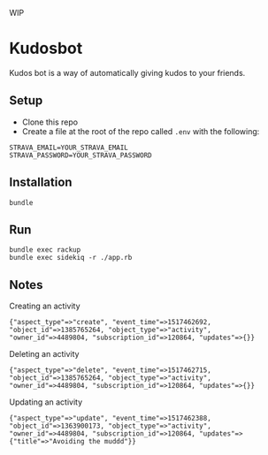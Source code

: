 WIP

# Kudosbot

Kudos bot is a way of automatically giving kudos to your friends.

## Setup


* Clone this repo
* Create a file at the root of the repo called `.env` with the following:

```
STRAVA_EMAIL=YOUR_STRAVA_EMAIL
STRAVA_PASSWORD=YOUR_STRAVA_PASSWORD
```

## Installation

```
bundle
```

## Run

```
bundle exec rackup
bundle exec sidekiq -r ./app.rb
```

## Notes

Creating an activity

```
{"aspect_type"=>"create", "event_time"=>1517462692, "object_id"=>1385765264, "object_type"=>"activity", "owner_id"=>4489804, "subscription_id"=>120864, "updates"=>{}}
```

Deleting an activity

```
{"aspect_type"=>"delete", "event_time"=>1517462715, "object_id"=>1385765264, "object_type"=>"activity", "owner_id"=>4489804, "subscription_id"=>120864, "updates"=>{}}
```

Updating an activity

```
{"aspect_type"=>"update", "event_time"=>1517462388, "object_id"=>1363900173, "object_type"=>"activity", "owner_id"=>4489804, "subscription_id"=>120864, "updates"=>{"title"=>"Avoiding the muddd"}}
```
